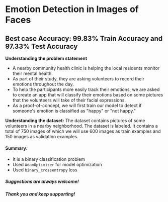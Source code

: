 # Emotion Detection in Images of Faces
## Best case Accuracy: 99.83% Train Accuracy and 97.33% Test Accuracy

**Understanding the problem statement**
- A nearby community health clinic is helping the local residents monitor their mental health.  
- As part of their study, they are asking volunteers to record their emotions throughout the day.
- To help the participants more easily track their emotions, we are asked to create an app that will classify their emotions based on some pictures that the volunteers will take of their facial expressions.
- As a proof-of-concept, we will first train our model to detect if someone's emotion is classified as "happy" or "not happy."

**Understanding the dataset:**
The dataset contains pictures of some volunteers in a nearby neighborhood. The dataset is labeled. It contains a total of 750 images of which we will use 600 images as train examples and 150 images as validation examples.

#### Summary:
- It is a binary classification problem
- Used `AdamOptimizer` for model optimization
- Used `binary_crossentropy` loss
##### Suggestions are always welcome!
##### Thank you and keep supporting!
